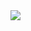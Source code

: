 <img src="https://velog.velcdn.com/images/wruoma/post/687423fd-abd6-448e-af65-c8bc70c18e15/image.png">
